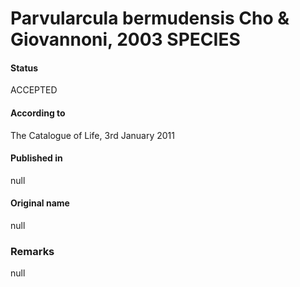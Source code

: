 # Parvularcula bermudensis Cho & Giovannoni, 2003 SPECIES

#### Status
ACCEPTED

#### According to
The Catalogue of Life, 3rd January 2011

#### Published in
null

#### Original name
null

### Remarks
null